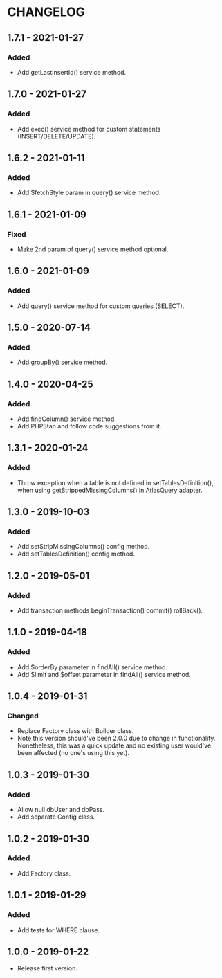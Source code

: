 # CHANGELOG

## 1.7.1 - 2021-01-27

### Added

- Add getLastInsertId() service method.

## 1.7.0 - 2021-01-27

### Added

- Add exec() service method for custom statements (INSERT/DELETE/UPDATE).

## 1.6.2 - 2021-01-11

### Added

- Add $fetchStyle param in query() service method.

## 1.6.1 - 2021-01-09

### Fixed

- Make 2nd param of query() service method optional.

## 1.6.0 - 2021-01-09

### Added

- Add query() service method for custom queries (SELECT).

## 1.5.0 - 2020-07-14

### Added

- Add groupBy() service method.

## 1.4.0 - 2020-04-25

### Added

- Add findColumn() service method.
- Add PHPStan and follow code suggestions from it.

## 1.3.1 - 2020-01-24

### Added

- Throw exception when a table is not defined in setTablesDefinition(), when using getStrippedMissingColumns() in AtlasQuery adapter.

## 1.3.0 - 2019-10-03

### Added

- Add setStripMissingColumns() config method.
- Add setTablesDefinition() config method.

## 1.2.0 - 2019-05-01

### Added

- Add transaction methods beginTransaction() commit() rollBack().

## 1.1.0 - 2019-04-18

### Added

- Add $orderBy parameter in findAll() service method.
- Add $limit and $offset parameter in findAll() service method.

## 1.0.4 - 2019-01-31

### Changed

- Replace Factory class with Builder class.
- Note this version should've been 2.0.0 due to change in functionality. Nonetheless, this was a quick update and no existing user would've been affected (no one's using this yet).

## 1.0.3 - 2019-01-30

### Added

- Allow null dbUser and dbPass.
- Add separate Config class.

## 1.0.2 - 2019-01-30

### Added

- Add Factory class.

## 1.0.1 - 2019-01-29

### Added

- Add tests for WHERE clause.

## 1.0.0 - 2019-01-22

- Release first version.